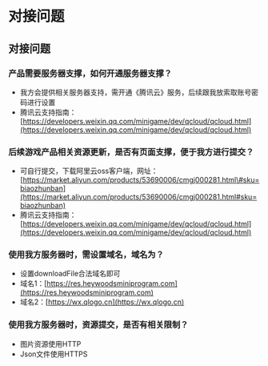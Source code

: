 # 对接问题

## 对接问题

### 产品需要服务器支撑，如何开通服务器支撑？

* 我方会提供相关服务器支持，需开通《腾讯云》服务，后续跟我放索取账号密码进行设置
* 腾讯云支持指南：[https://developers.weixin.qq.com/minigame/dev/qcloud/qcloud.html](https://developers.weixin.qq.com/minigame/dev/qcloud/qcloud.html)

### 后续游戏产品相关资源更新，是否有页面支撑，便于我方进行提交？

* 可自行提交，下载阿里云oss客户端，网址：[https://market.aliyun.com/products/53690006/cmgj000281.html\#sku=biaozhunban](https://market.aliyun.com/products/53690006/cmgj000281.html#sku=biaozhunban)
* 腾讯云支持指南：[https://developers.weixin.qq.com/minigame/dev/qcloud/qcloud.html](https://developers.weixin.qq.com/minigame/dev/qcloud/qcloud.html)

### 使用我方服务器时，需设置域名，域名为？

* 设置downloadFile合法域名即可
* 域名1：[https://res.heywoodsminiprogram.com](https://res.heywoodsminiprogram.com)
* 域名2：[https://wx.qlogo.cn](https://wx.qlogo.cn)

### 使用我方服务器时，资源提交，是否有相关限制？

* 图片资源使用HTTP
* Json文件使用HTTPS

